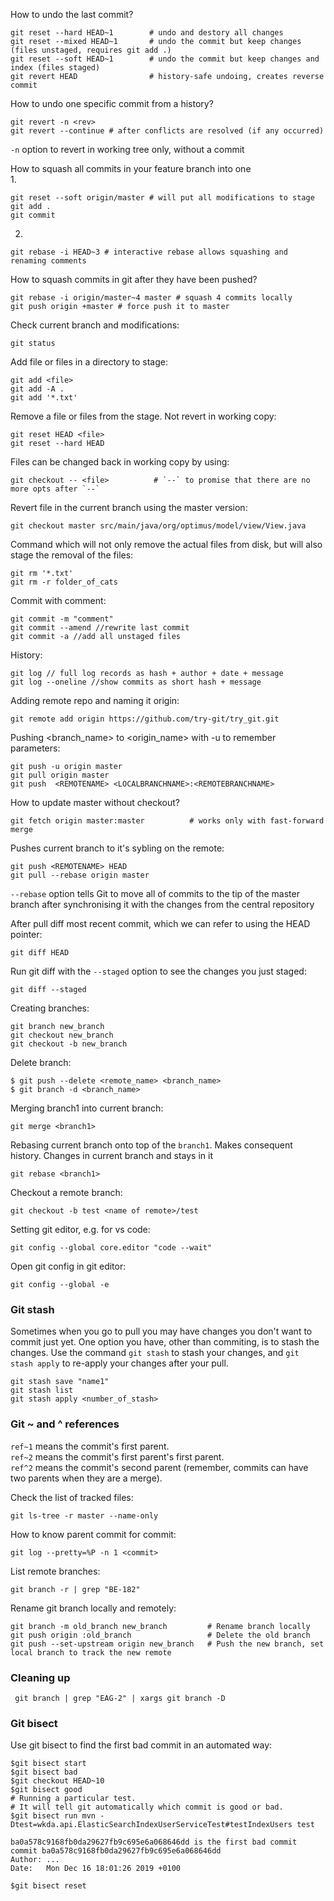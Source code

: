 How to undo the last commit?
```
git reset --hard HEAD~1        # undo and destory all changes
git reset --mixed HEAD~1       # undo the commit but keep changes (files unstaged, requires git add .)
git reset --soft HEAD~1        # undo the commit but keep changes and index (files staged)
git revert HEAD                # history-safe undoing, creates reverse commit
```

How to undo one specific commit from a history?
```
git revert -n <rev>
git revert --continue # after conflicts are resolved (if any occurred)
```
`-n` option to revert in working tree only, without a commit

How to squash all commits in your feature branch into one\
1.
```
git reset --soft origin/master # will put all modifications to stage
git add .
git commit
```
2.
```
git rebase -i HEAD~3 # interactive rebase allows squashing and renaming comments
```

How to squash commits in git after they have been pushed?
```
git rebase -i origin/master~4 master # squash 4 commits locally
git push origin +master # force push it to master
```

Check current branch and modifications:
```
git status
```

Add file or files in a directory to stage:
```
git add <file>
git add -A .
git add '*.txt'
```

Remove a file or files from the stage. Not revert in working copy:
```
git reset HEAD <file>
git reset --hard HEAD
```
 
Files can be changed back in working copy by using:
```
git checkout -- <file>          # `--` to promise that there are no more opts after `--`
```

Revert file in the current branch using the master version:
```
git checkout master src/main/java/org/optimus/model/view/View.java
```

Command which will not only remove the actual files from disk, but will also stage the removal of the files:
```
git rm '*.txt'
git rm -r folder_of_cats
```

Commit with comment:
```
git commit -m "comment"
git commit --amend //rewrite last commit 
git commit -a //add all unstaged files
```

History:
```
git log // full log records as hash + author + date + message
git log --oneline //show commits as short hash + message
```

Adding remote repo and naming it origin:
```
git remote add origin https://github.com/try-git/try_git.git
```

Pushing <branch_name> to <origin_name> with -u to remember parameters:
```
git push -u origin master
git pull origin master
git push  <REMOTENAME> <LOCALBRANCHNAME>:<REMOTEBRANCHNAME> 
```

How to update master without checkout?
```
git fetch origin master:master          # works only with fast-forward merge
```

Pushes current branch to it's sybling on the remote:
```
git push <REMOTENAME> HEAD
git pull --rebase origin master
```
 `--rebase` option tells Git to move all of commits to the tip of the master branch after synchronising it with the changes from the central repository 

After pull diff most recent commit, which we can refer to using the HEAD pointer:
```
git diff HEAD
```

Run git diff with the `--staged` option to see the changes you just staged:
```
git diff --staged
```

Creating branches:
```
git branch new_branch
git checkout new_branch
git checkout -b new_branch
```

Delete branch:
```
$ git push --delete <remote_name> <branch_name>
$ git branch -d <branch_name>
```

Merging branch1 into current branch:
```
git merge <branch1>
```

Rebasing current branch onto top of the `branch1`. Makes consequent history. Changes in current branch and stays in it
```
git rebase <branch1>
```
 
Checkout a remote branch:
```
git checkout -b test <name of remote>/test
```

Setting git editor, e.g. for vs code:
```
git config --global core.editor "code --wait"
```

Open git config in git editor:
```
git config --global -e
```

### Git stash
Sometimes when you go to pull you may have changes you don't want to commit just yet. One option you have, other than commiting, is to stash the changes.
Use the command `git stash` to stash your changes, and `git stash apply` to re-apply your changes after your pull.
```
git stash save "name1"
git stash list
git stash apply <number_of_stash>
```

### Git ~ and ^ references
`ref~1` means the commit's first parent.\
`ref~2` means the commit's first parent's first parent.\
`ref^2` means the commit's second parent (remember, commits can have two parents when they are a merge).

Check the list of tracked files:
``` 
git ls-tree -r master --name-only
```

How to know parent commit for commit:
```
git log --pretty=%P -n 1 <commit>
```
 
List remote branches:
```
git branch -r | grep "BE-182"
```

Rename git branch locally and remotely:
```
git branch -m old_branch new_branch         # Rename branch locally    
git push origin :old_branch                 # Delete the old branch    
git push --set-upstream origin new_branch   # Push the new branch, set local branch to track the new remote
```

### Cleaning up
```
 git branch | grep "EAG-2" | xargs git branch -D
```


### Git bisect
Use git bisect to find the first bad commit in an automated way:
```
$git bisect start
$git bisect bad
$git checkout HEAD~10
$git bisect good
# Running a particular test. 
# It will tell git automatically which commit is good or bad.
$git bisect run mvn -Dtest=wkda.api.ElasticSearchIndexUserServiceTest#testIndexUsers test

ba0a578c9168fb0da29627fb9c695e6a068646dd is the first bad commit
commit ba0a578c9168fb0da29627fb9c695e6a068646dd
Author: ...
Date:   Mon Dec 16 18:01:26 2019 +0100

$git bisect reset
```
